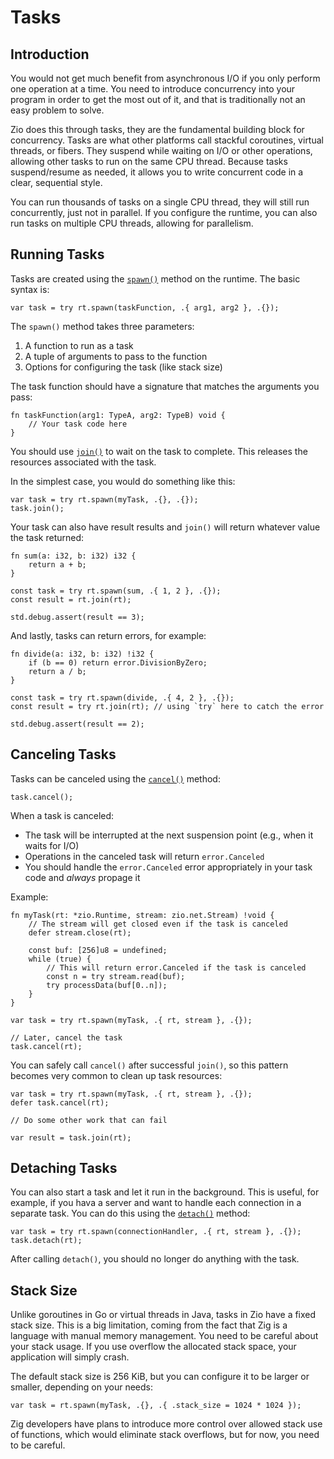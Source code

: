 # Tasks

## Introduction

You would not get much benefit from asynchronous I/O if you only perform one operation at a time.
You need to introduce concurrency into your program in order to get the most out of it,
and that is traditionally not an easy problem to solve.

Zio does this through tasks, they are the fundamental building block for concurrency.
Tasks are what other platforms call stackful coroutines, virtual threads, or fibers.
They suspend while waiting on I/O or other operations, allowing other tasks to run on the same CPU thread.
Because tasks suspend/resume as needed, it allows you to write concurrent code in a clear, sequential style.

You can run thousands of tasks on a single CPU thread, they will still run concurrently, just not in parallel.
If you configure the runtime, you can also run tasks on multiple CPU threads, allowing for parallelism.

## Running Tasks

Tasks are created using the [`spawn()`](/zio/apidocs/#zio.runtime.Runtime.spawn) method on the runtime. The basic syntax is:

```zig
var task = try rt.spawn(taskFunction, .{ arg1, arg2 }, .{});
```

The `spawn()` method takes three parameters:

1. A function to run as a task
2. A tuple of arguments to pass to the function
3. Options for configuring the task (like stack size)

The task function should have a signature that matches the arguments you pass:

```zig
fn taskFunction(arg1: TypeA, arg2: TypeB) void {
    // Your task code here
}
```

You should use [`join()`](/zio/apidocs/#zio.runtime.JoinHandle.join) to wait on the task to complete. This releases the resources associated with the task.

In the simplest case, you would do something like this:

```zig
var task = try rt.spawn(myTask, .{}, .{});
task.join();
```

Your task can also have result results and `join()` will return whatever value the task returned:

```zig
fn sum(a: i32, b: i32) i32 {
    return a + b;
}

const task = try rt.spawn(sum, .{ 1, 2 }, .{});
const result = rt.join(rt);

std.debug.assert(result == 3);
```

And lastly, tasks can return errors, for example:

```zig
fn divide(a: i32, b: i32) !i32 {
    if (b == 0) return error.DivisionByZero;
    return a / b;
}

const task = try rt.spawn(divide, .{ 4, 2 }, .{});
const result = try rt.join(rt); // using `try` here to catch the error

std.debug.assert(result == 2);
```

## Canceling Tasks

Tasks can be canceled using the [`cancel()`](/zio/apidocs/#zio.runtime.JoinHandle.cancel) method:

```zig
task.cancel();
```

When a task is canceled:
- The task will be interrupted at the next suspension point (e.g., when it waits for I/O)
- Operations in the canceled task will return `error.Canceled`
- You should handle the `error.Canceled` error appropriately in your task code and *always* propage it

Example:

```zig
fn myTask(rt: *zio.Runtime, stream: zio.net.Stream) !void {
    // The stream will get closed even if the task is canceled
    defer stream.close(rt);

    const buf: [256]u8 = undefined;
    while (true) {
        // This will return error.Canceled if the task is canceled
        const n = try stream.read(buf);
        try processData(buf[0..n]);
    }
}

var task = try rt.spawn(myTask, .{ rt, stream }, .{});

// Later, cancel the task
task.cancel(rt);
```

You can safely call `cancel()` after successful `join()`, so this pattern becomes very common to clean up task resources:

```zig
var task = try rt.spawn(myTask, .{ rt, stream }, .{});
defer task.cancel(rt);

// Do some other work that can fail

var result = task.join(rt);
```

## Detaching Tasks

You can also start a task and let it run in the background. This is useful, for example, if you hava a server and want
to handle each connection in a separate task. You can do this using the [`detach()`](/zio/apidocs/#zio.runtime.JoinHandle.detach) method:

```zig
var task = try rt.spawn(connectionHandler, .{ rt, stream }, .{});
task.detach(rt);
```

After calling `detach()`, you should no longer do anything with the task.

## Stack Size

Unlike goroutines in Go or virtual threads in Java, tasks in Zio have a fixed stack size. This is a big limitation,
coming from the fact that Zig is a language with manual memory management. 
You need to be careful about your stack usage. If you use overflow the allocated stack space, 
your application will simply crash.

The default stack size is 256 KiB, but you can configure it to be larger or smaller, depending on your needs:

```zig
var task = rt.spawn(myTask, .{}, .{ .stack_size = 1024 * 1024 });
```

Zig developers have plans to introduce more control over allowed stack use of functions,
which would eliminate stack overflows, but for now, you need to be careful.

